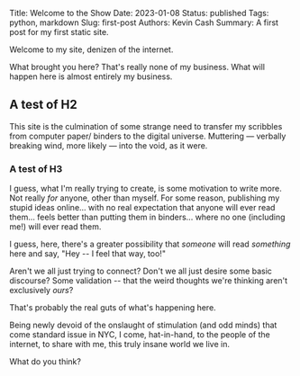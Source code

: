 Title: Welcome to the Show
Date: 2023-01-08
Status: published
Tags: python, markdown
Slug: first-post
Authors: Kevin Cash
Summary: A first post for my first static site.

Welcome to my site, denizen of the internet.

What brought you here? That's really none of my business. What will happen here is almost entirely my business.

## A test of H2
This site is the culmination of some strange need to transfer my scribbles from computer paper/ binders to the digital universe. Muttering — verbally breaking wind, more likely — into the void, as it were.

### A test of H3
I guess, what I'm really trying to create, is some motivation to write more. Not really _for_ anyone, other than myself. For some reason, publishing my stupid ideas online... with no real expectation that anyone will ever read them... feels better than putting them in binders... where no one (including me!) will ever read them.

I guess, here, there's a greater possibility that _someone_ will read _something_ here and say, "Hey -- I feel that way, too!"

Aren't we all just trying to connect? Don't we all just desire some basic discourse? Some validation -- that the weird thoughts we're thinking aren't exclusively _ours_?

That's probably the real guts of what's happening here.

Being newly devoid of the onslaught of stimulation (and odd minds) that come standard issue in NYC, I come, hat-in-hand, to the people of the internet, to share with me, this truly insane world we live in.

What do you think?